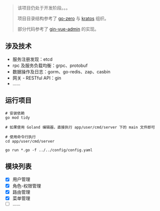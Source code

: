 > 该项目仍处于开发阶段。。。
>
> 项目目录结构参考了 [go-zero](https://github.com/zeromicro/go-zero) 与 [kratos](https://github.com/go-kratos/kratos)
> 组织。
>
> 部分代码参考了 [gin-vue-admin](https://github.com/flipped-aurora/gin-vue-admin) 的实现。

## 涉及技术

- 服务注册发现：etcd
- rpc 及服务负载均衡：grpc、protobuf
- 数据操作及日志：gorm、go-redis、zap、casbin
- 网关 - RESTful API：gin
- ......

## 运行项目

```shell
# 安装依赖
go mod tidy

# 如果使用 Goland 编辑器，直接执行 app/user/cmd/server 下的 main 文件即可

# 使用命令行执行
cd app/user/cmd/server

go run *.go -f ../../config/config.yaml
```

## 模块列表

- [x] 用户管理
- [x] 角色-权限管理
- [x] 路由管理
- [x] 菜单管理
- [ ] ......
